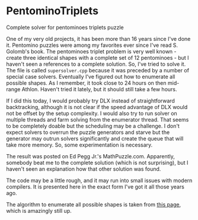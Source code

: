 # PentominoTriplets
Complete solver for pentominoes triplets puzzle

One of my very old projects, it has been more than 16 years since I've done it. Pentomino puzzles were among my favorites ever since I've read S. Golomb's book. The pentominoes triplet problem is very well known - create three identical shapes with a complete set of 12 pentominoes - but I haven't seen a references to a complete solution. So, I've tried to solve it. The file is called `supersolver.cpp` because it was preceded by a number of special case solvers. Eventually I've figured out how to enumerate all possible shapes. As I remember, it took close to 24 hours on then mid-range Athlon. Haven't tried it lately, but it should still take a few hours.

If I did this today, I would probably try DLX instead of straightforward backtracking, although it is not clear if the speed advantage of DLX would not be offset by the setup complexity. I would also try to run solver on multiple threads and farm solving from the enumerator thread. That seems to be completely doable but the scheduling may be a challenge. I don't expect solvers to overrun the puzzle generators and starve but the generator may outrun solvers significantly and create the queue that will take more memory. So, some experimentation is necessary.

The result was posted on Ed Pegg Jr.'s MathPuzzle.com. Apparently, somebody beat me to the complete solution (which is not surprising), but I haven't seen an explanation  how that other solution was found.

The code may be a little rough, and it may run into small issues with modern compilers. It is presented here in the exact form I've got it all those years ago.

The algorithm to enumerate all possible shapes is taken from [this page](http://kevingong.com/Polyominoes/ParallelPoly.html), which is amazingly still up.
